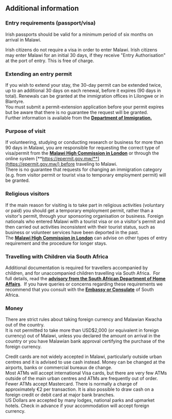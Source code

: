 ## Additional information

### **Entry requirements (passport/visa)**

Irish passports should be valid for a minimum period of six months on arrival in Malawi.

Irish citizens do not require a visa in order to enter Malawi. Irish citizens may enter Malawi for an initial 30 days, if they receive "Entry Authorisation" at the port of entry. This is free of charge.

### **Extending an entry permit**

If you wish to extend your stay, the 30-day permit can be extended twice, up to an additional 30 days on each renewal, before it expires (90 days in total). Renewals can be granted at the immigration offices in Lilongwe or in Blantyre.  
You must submit a permit-extension application before your permit expires but be aware that there is no guarantee the request will be granted.  
Further information is available from the [**Department of Immigration.**](https://www.immigration.gov.mw/)

### **Purpose of visit**

If volunteering, studying or conducting research or business for more than 90 days in Malawi, you are responsible for requesting the correct type of visa/permit from the [**Malawi High Commission in London**](http://www.malawihighcommission.co.uk/) or through the online system [**https://epermit.gov.mw/**](https://epermit.gov.mw/) before traveling to Malawi.  
There is no guarantee that requests for changing an immigration category (e.g. from visitor permit or tourist visa to temporary employment permit) will be granted.

### **Religious visitors**

If the main reason for visiting is to take part in religious activities (voluntary or paid) you should get a temporary employment permit, rather than a visitor's permit, through your sponsoring organisation or business. Foreign nationals who entered Malawi with a tourist visa or on a visitor's permit and then carried out activities inconsistent with their tourist status, such as business or volunteer services have been deported in the past.  
The [**Malawi High Commission in London**](http://www.malawihighcommission.co.uk/) can advise on other types of entry requirement and the procedure for longer stays.

### **Travelling with Children via South Africa**

Additional documentation is required for travellers accompanied by children, and for unaccompanied children travelling via South Africa.  For full details, read the [**advisory from the South African Department of Home Affairs**](http://www.dha.gov.za/index.php/statements-speeches/621-updated-advisory-new-requirements-for-children-travelling-through-south-african-ports-of-entry).  If you have queries or concerns regarding these requirements we recommend that you consult with the [**Embassy or Consulate**](/en/dfa/embassies-in-ireland/) of South Africa.

### **Money**

There are strict rules about taking foreign currency and Malawian Kwacha out of the country.  
It is not permitted to take more than USD$2,000 (or equivalent in foreign currency) out of Malawi, unless you declared the amount on arrival in the country or you have Malawian bank approval certifying the purchase of the foreign currency.

Credit cards are not widely accepted in Malawi, particularly outside urban centres and it is advised to use cash instead. Money can be changed at the airports, banks or commercial bureaux de change.  
Most ATMs will accept international Visa cards, but there are very few ATMs outside of the main urban centres and ATMs are frequently out of order. Fewer ATMs accept Mastercard. There is normally a charge of approximately €2 per transaction. It is also possible to draw cash on a foreign credit or debit card at major bank branches.  
US Dollars are accepted by many lodges, national parks and upmarket hotels. Check in advance if your accommodation will accept foreign currency.